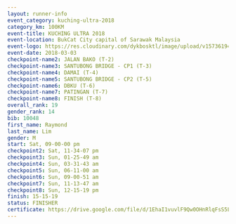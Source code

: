 ```yaml
--- 
layout: runner-info 
event_category: kuching-ultra-2018 
category_km: 100KM 
event-title: KUCHING ULTRA 2018 
event-location: BukCat City capital of Sarawak Malaysia 
event-logo: https://res.cloudinary.com/dykbosktl/image/upload/v1573619473/Logo/kuching-ultra-2018-logo_tlpvm5.png 
event-date: 2018-03-03 
checkpoint-name2: JALAN BAKO (T-2) 
checkpoint-name3: SANTUBONG BRIDGE - CP1 (T-3) 
checkpoint-name4: DAMAI (T-4) 
checkpoint-name5: SANTUBONG BRIDGE - CP2 (T-5) 
checkpoint-name6: DBKU (T-6) 
checkpoint-name7: PATINGAN (T-7) 
checkpoint-name8: FINISH (T-8) 
overall_rank: 19
gender_rank: 14
bib: 10048
first_name: Raymond
last_name: Lim
gender: M
start: Sat, 09-00-00 pm
checkpoint2: Sat, 11-34-07 pm
checkpoint3: Sun, 01-25-49 am
checkpoint4: Sun, 03-31-43 am
checkpoint5: Sun, 06-11-00 am
checkpoint6: Sun, 09-00-51 am
checkpoint7: Sun, 11-13-47 am
checkpoint8: Sun, 12-15-19 pm
finish: 15-15-19
status: FINISHER
certificate: https://drive.google.com/file/d/1EhaI1vuvlF9Qw0OHnRlqFsS5LGHe2f/view?usp=sharing
--- 
```

